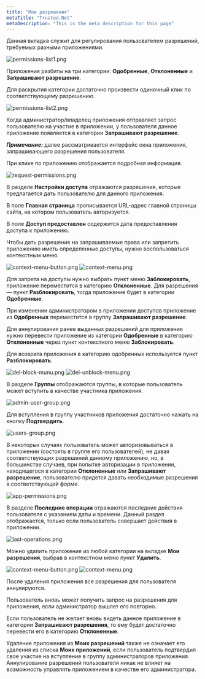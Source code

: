 ```yaml
---
title: "Мои разрешения"
metaTitle: "Trusted.Net"
metaDescription: "This is the meta description for this page"
---
```


Данная вкладка служит для регулирования пользователем разрешений, требуемых разными приложениями.

![permissions-list1.png](./6-permissions/images/permissions-list1.png "Вкладка Мои разрешения")

Приложения разбиты на три категории: **Одобренные**, **Отклоненные** и **Запрашивают разрешение**. 

Для раскрытия категории достаточно произвести одиночный клик по соответствующему разрешению.

![permissions-list2.png](./6-permissions/images/permissions-list2.png "Вкладка Мои разрешения c раскрытой  категорией")

Когда администратор/владелец приложения отправляет запрос пользователю на участие в приложении, у пользователя данное приложение появляется в категории **Запрашивают разрешение**.

***Примечание:*** далее рассматривается интерфейс окна приложения, запрашивающего разрешения пользователя.

При клике по приложению отображается подробная информация. 

![request-permissions.png](./6-permissions/images/request-permissions.png "Внешний вид окна приложения, запрашиваемого разрешения")

В разделе **Настройки доступа** отражаются разрешения, которые предлагается дать пользователю для данного приложения.

В поле **Главная страница** прописывается URL-адрес главной страницы сайта, на котором пользователь авторизуется.

В поле **Доступ предоставлен** содержится дата предоставления доступа к приложению.

Чтобы дать разрешение на запрашиваемые права или запретить приложению иметь определенные доступы, нужно воспользоваться контекстным меню. 

![context-menu-button.png](./6-permissions/images/context-menu-button.png "Кнопка вызова контекстного меню") ![context-menu.png](./6-permissions/images/context-menu.png "Контекстное меню в форме запроса разрешений")

Для запрета на доступы нужно выбрать пункт меню **Заблокировать**, приложение переместится в категорию **Отклоненные**.
Для разрешения —  пункт **Разблокировать**, тогда приложение будет в категории **Одобренные**.  

При изменении администратором в приложении доступов приложение из **Одобренных** переместится в группу **Запрашивают разрешение**. 

Для аннулирования ранее выданных разрешений для приложения нужно перевести приложение из категории **Одобренные** в категорию **Отклоненные** через пункт контекстного меню **Заблокировать**.

Для возврата приложения в категорию одобренных используется пункт **Разблокировать**.

![del-block-munu.png](./6-permissions/images/del-block-menu.png "Контекстное меню действий для приложения, находящегося в категории Одобренные") ![del-unblock-menu.png](./6-permissions/images/del-unblock-menu.png "Контекстное меню действий для приложения, находящегося в категории Отклоненные") 

В разделе **Группы**  отображаются группы, в которые пользователь может вступить в качестве участника приложения.

![admin-user-group.png](./6-permissions/images/admin-user-group.png "Запрос на вступление в группу администраторов и в группу участников приложения")

Для вступления в группу участников приложения достаточно нажать на кнопку **Подтвердить**.

![users-group.png](./6-permissions/images/users-group.png "Блок Группы в окне приложения, после вступления пользователя в группу приложения")

В некоторых случаях пользователь может авторизовываться в приложении (состоять в группе его пользователей), не давая соответствующих разрешений данному приложению, но, в большинстве случаев, при попытке авторизации в приложении, находящегося в категории **Отклоненные** или **Запрашивают разрешение**, пользователю придется давать необходимые разрешения в соответствующей форме.

![app-permissions.png](./6-permissions/images/app-permissions.png "Форма разрешений, появляющаяся на этапе авторизации через приложение")

В  разделе **Последние операции**  отражаются последние действия пользователя с указанием даты и времени. Данный раздел отображается, только если пользователь совершает действия в приложении.

![last-operations.png](./6-permissions/images/last-operations.png "Внешний вид блока Последние операции в окне приложения")

Можно удалить приложение из любой категории на вкладке **Мои разрешения**, выбрав в контекстном меню пункт **Удалить**.

![context-menu-button.png](./6-permissions/images/context-menu-button.png "Кнопка вызова контекстного меню") ![context-menu.png](./6-permissions/images/context-menu.png "Контекстное меню в форме запроса разрешений")  

После удаления приложения все разрешения для пользователя аннулируются.  

Пользователь вновь может получить запрос на разрешения для приложения, если администратор вышлет его повторно.

Если пользователь не желает вновь видеть данное приложение в категории **Запрашивают разрешения**, то ему будет достаточно перевести его в категорию **Отклоненные**.


Удаление приложения из **Моих разрешений** также не означает его удаления из списка **Моих приложений**, если пользователь подтвердил свое участие на вступление в группу администраторов приложения. Аннулирование разрешений пользователя никак не влияет на возможность управлять приложением в качестве его администратора.
